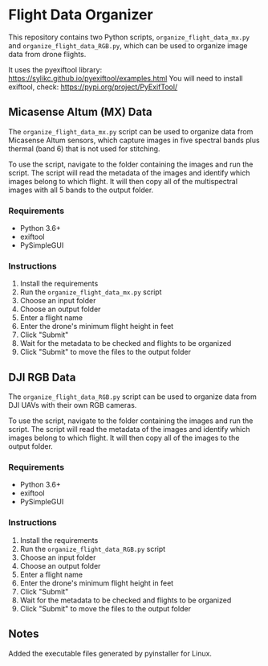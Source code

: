 # Flight Data Organizer

This repository contains two Python scripts, `organize_flight_data_mx.py` and `organize_flight_data_RGB.py`, which can be used to organize image data from drone flights.

It uses the pyexiftool library: https://sylikc.github.io/pyexiftool/examples.html
You will need to install exiftool, check: https://pypi.org/project/PyExifTool/

## Micasense Altum (MX) Data

The `organize_flight_data_mx.py` script can be used to organize data from Micasense Altum sensors, which capture images in five spectral bands plus thermal (band 6) that is not used for stitching.

To use the script, navigate to the folder containing the images and run the script. The script will read the metadata of the images and identify which images belong to which flight. It will then copy all of the multispectral images with all 5 bands to the output folder.

### Requirements

- Python 3.6+
- exiftool
- PySimpleGUI

### Instructions

1. Install the requirements
2. Run the `organize_flight_data_mx.py` script
3. Choose an input folder
4. Choose an output folder
5. Enter a flight name
6. Enter the drone's minimum flight height in feet
7. Click "Submit"
8. Wait for the metadata to be checked and flights to be organized
9. Click "Submit" to move the files to the output folder

## DJI RGB Data

The `organize_flight_data_RGB.py` script can be used to organize data from DJI UAVs with their own RGB cameras.

To use the script, navigate to the folder containing the images and run the script. The script will read the metadata of the images and identify which images belong to which flight. It will then copy all of the images to the output folder.

### Requirements

- Python 3.6+
- exiftool
- PySimpleGUI

### Instructions

1. Install the requirements
2. Run the `organize_flight_data_RGB.py` script
3. Choose an input folder
4. Choose an output folder
5. Enter a flight name
6. Enter the drone's minimum flight height in feet
7. Click "Submit"
8. Wait for the metadata to be checked and flights to be organized
9. Click "Submit" to move the files to the output folder

## Notes

Added the executable files generated by pyinstaller for Linux.

